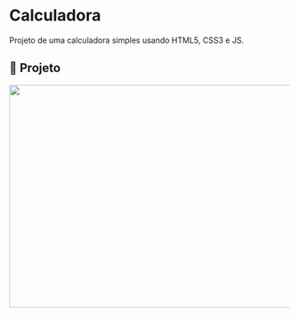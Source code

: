 # Calculadora

Projeto de uma calculadora simples usando HTML5, CSS3 e JS.

## 📝 Projeto

<img src="https://i.postimg.cc/1tjC7ZGJ/Captura-de-tela-2021-09-09-181605.jpg" style="width:550px ; height:400px"/>
